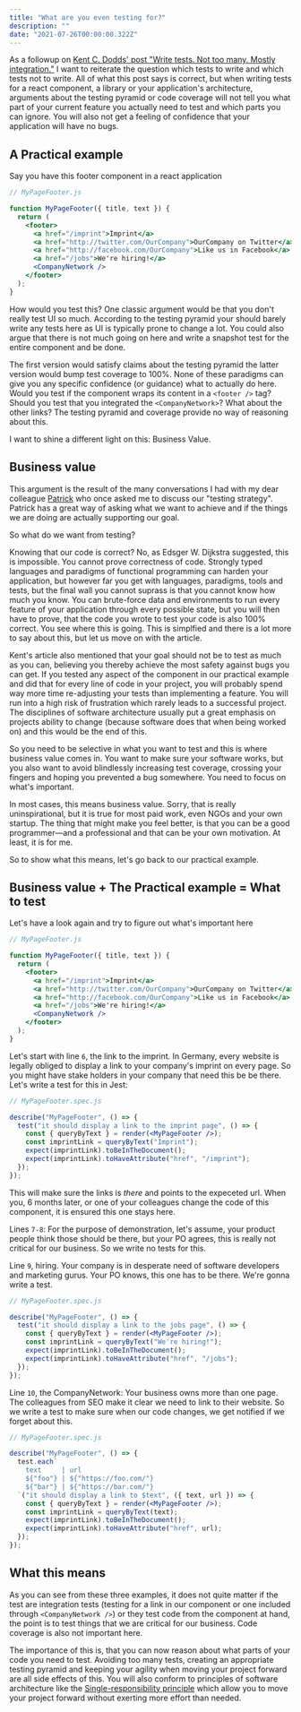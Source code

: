 ```yaml
---
title: "What are you even testing for?"
description: ""
date: "2021-07-26T00:00:00.322Z"
---
```


As a followup on [Kent C. Dodds' post "Write tests. Not too many. Mostly integration."](https://kentcdodds.com/blog/write-tests) I want to reiterate the question which tests to write and which tests not to write. All of what this post says is correct, but when writing tests for a react component, a library or your application's architecture, arguments about the testing pyramid or code coverage will not tell you what part of your current feature you actually need to test and which parts you can ignore. You will also not get a feeling of confidence that your application will have no bugs.

## A Practical example

Say you have this footer component in a react application

```jsx
// MyPageFooter.js

function MyPageFooter({ title, text }) {
  return (
    <footer>
      <a href="/imprint">Imprint</a>
      <a href="http://twitter.com/OurCompany">OurCompany on Twitter</a>
      <a href="http://facebook.com/OurCompany">Like us in Facebook</a>
      <a href="/jobs">We're hiring!</a>
      <CompanyNetwork />
    </footer>
  );
}
```

How would you test this? One classic argument would be that you don't really test UI so much. According to the testing pyramid your should barely write any tests here as UI is typically prone to change a lot. You could also argue that there is not much going on here and write a snapshot test for the entire component and be done.

The first version would satisfy claims about the testing pyramid the latter version would bump test coverage to 100%. None of these paradigms can give you any specific confidence (or guidance) what to actually do here. Would you test if the component wraps its content in a `<footer />` tag? Should you test that you integrated the `<CompanyNetwork>`? What about the other links? The testing pyramid and coverage provide no way of reasoning about this.

I want to shine a different light on this: Business Value.

## Business value

This argument is the result of the many conversations I had with my dear colleague [Patrick](https://twitter.com/patrickdahms) who once asked me to discuss our "testing strategy". Patrick has a great way of asking what we want to achieve and if the things we are doing are actually supporting our goal.

So what do we want from testing?

Knowing that our code is correct? No, as Edsger W. Dijkstra suggested, this is impossible. You cannot prove correctness of code. Strongly typed languages and paradigms of functional programming can harden your application, but however far you get with languages, paradigms, tools and tests, but the final wall you cannot suprass is that you cannot know how much you know. You can brute-force data and environments to run every feature of your application through every possible state, but you will then have to prove, that the code you wrote to test your code is also 100% correct. You see where this is going. This is simplfied and there is a lot more to say about this, but let us move on with the article.

Kent's article also mentioned that your goal should not be to test as much as you can, believing you thereby achieve the most safety against bugs you can get. If you tested any aspect of the component in our practical example and did that for every line of code in your project, you will probably spend way more time re-adjusting your tests than implementing a feature. You will run into a high risk of frustration which rarely leads to a successful project. The disciplines of software architecture usually put a great emphasis on projects ability to change (because software does that when being worked on) and this would be the end of this.

So you need to be selective in what you want to test and this is where business value comes in. You want to make sure your software works, but you also want to avoid blindlessly increasing test coverage, crossing your fingers and hoping you prevented a bug somewhere. You need to focus on what's important.

In most cases, this means business value. Sorry, that is really uninspirational, but it is true for most paid work, even NGOs and your own startup. The thing that might make you feel better, is that you can be a good programmer—and a professional and that can be your own motivation. At least, it is for me.

So to show what this means, let's go back to our practical example.

## Business value + The Practical example = What to test

Let's have a look again and try to figure out what's important here

```jsx
// MyPageFooter.js

function MyPageFooter({ title, text }) {
  return (
    <footer>
      <a href="/imprint">Imprint</a>
      <a href="http://twitter.com/OurCompany">OurCompany on Twitter</a>
      <a href="http://facebook.com/OurCompany">Like us in Facebook</a>
      <a href="/jobs">We're hiring!</a>
      <CompanyNetwork />
    </footer>
  );
}
```

Let's start with line `6`, the link to the imprint. In Germany, every website is legally obliged to display a link to your company's imprint on every page. So you might have stake holders in your company that need this be be there. Let's write a test for this in Jest:

```jsx
// MyPageFooter.spec.js

describe("MyPageFooter", () => {
  test("it should display a link to the imprint page", () => {
    const { queryByText } = render(<MyPageFooter />);
    const imprintLink = queryByText("Imprint");
    expect(imprintLink).toBeInTheDocument();
    expect(imprintLink).toHaveAttribute("href", "/imprint");
  });
});
```

This will make sure the links is _there_ and points to the expeceted url. When you, 6 months later, or one of your colleagues change the code of this component, it is ensured this one stays here.

Lines `7-8`: For the purpose of demonstration, let's assume, your product people think those should be there, but your PO agrees, this is really not critical for our business. So we write no tests for this.

Line `9`, hiring. Your company is in desperate need of software developers and marketing gurus. Your PO knows, this one has to be there. We're gonna write a test.

```jsx
// MyPageFooter.spec.js

describe("MyPageFooter", () => {
  test("it should display a link to the jobs page", () => {
    const { queryByText } = render(<MyPageFooter />);
    const imprintLink = queryByText("We're hiring!");
    expect(imprintLink).toBeInTheDocument();
    expect(imprintLink).toHaveAttribute("href", "/jobs");
  });
});
```

Line `10`, the CompanyNetwork: Your business owns more than one page. The colleagues from SEO make it clear we need to link to their website. So we write a test to make sure when our code changes, we get notified if we forget about this.

```jsx
// MyPageFooter.spec.js

describe("MyPageFooter", () => {
  test.each`
    text     | url
    ${"foo"} | ${"https://foo.com/"}
    ${"bar"} | ${"https://bar.com/"}
  `("it should display a link to $text", ({ text, url }) => {
    const { queryByText } = render(<MyPageFooter />);
    const imprintLink = queryByText(text);
    expect(imprintLink).toBeInTheDocument();
    expect(imprintLink).toHaveAttribute("href", url);
  });
});
```

## What this means

As you can see from these three examples, it does not quite matter if the test are integration tests (testing for a link in our component or one included through `<CompanyNetwork />`) or they test code from the component at hand, the point is to test things that we are critical for our business. Code coverage is also not important here.

The importance of this is, that you can now reason about what parts of your code you need to test. Avoiding too many tests, creating an appropriate testing pyramid and keeping your agility when moving your project forward are all side effects of this. You will also conform to principles of software architecture like the [Single-responsibility principle](https://en.wikipedia.org/wiki/Single-responsibility_principle) which allow you to move your project forward without exerting more effort than needed.
